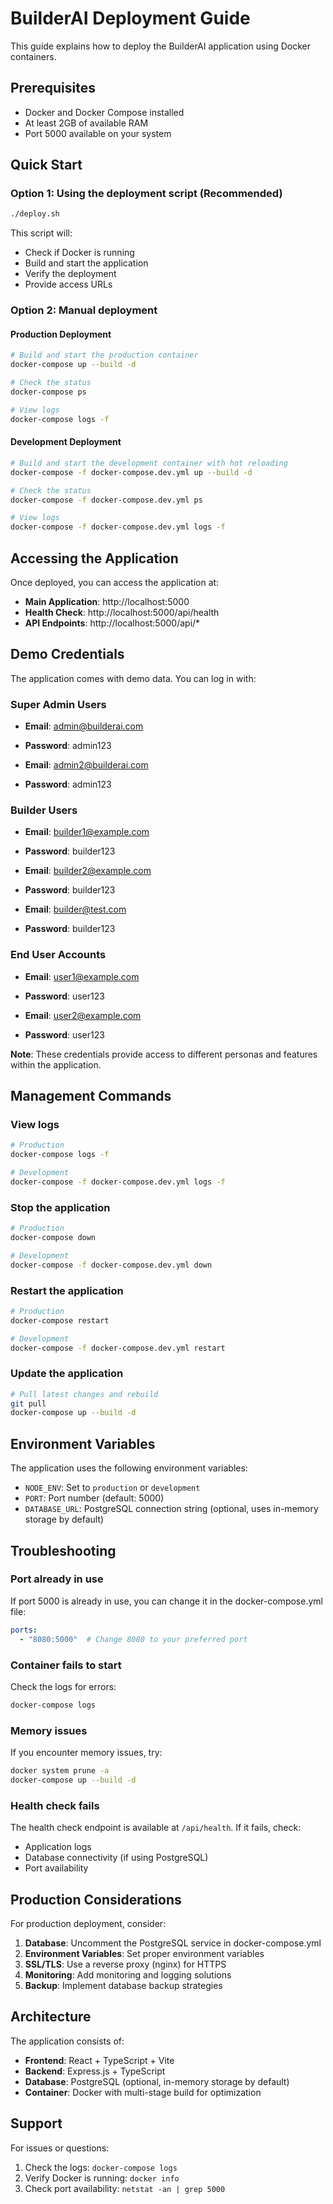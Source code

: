# BuilderAI Deployment Guide

This guide explains how to deploy the BuilderAI application using Docker containers.

## Prerequisites

- Docker and Docker Compose installed
- At least 2GB of available RAM
- Port 5000 available on your system

## Quick Start

### Option 1: Using the deployment script (Recommended)

```bash
./deploy.sh
```

This script will:
- Check if Docker is running
- Build and start the application
- Verify the deployment
- Provide access URLs

### Option 2: Manual deployment

#### Production Deployment

```bash
# Build and start the production container
docker-compose up --build -d

# Check the status
docker-compose ps

# View logs
docker-compose logs -f
```

#### Development Deployment

```bash
# Build and start the development container with hot reloading
docker-compose -f docker-compose.dev.yml up --build -d

# Check the status
docker-compose -f docker-compose.dev.yml ps

# View logs
docker-compose -f docker-compose.dev.yml logs -f
```

## Accessing the Application

Once deployed, you can access the application at:

- **Main Application**: http://localhost:5000
- **Health Check**: http://localhost:5000/api/health
- **API Endpoints**: http://localhost:5000/api/*

## Demo Credentials

The application comes with demo data. You can log in with:

### Super Admin Users
- **Email**: admin@builderai.com
- **Password**: admin123

- **Email**: admin2@builderai.com  
- **Password**: admin123

### Builder Users
- **Email**: builder1@example.com
- **Password**: builder123

- **Email**: builder2@example.com
- **Password**: builder123

- **Email**: builder@test.com
- **Password**: builder123

### End User Accounts
- **Email**: user1@example.com
- **Password**: user123

- **Email**: user2@example.com
- **Password**: user123

**Note**: These credentials provide access to different personas and features within the application.

## Management Commands

### View logs
```bash
# Production
docker-compose logs -f

# Development
docker-compose -f docker-compose.dev.yml logs -f
```

### Stop the application
```bash
# Production
docker-compose down

# Development
docker-compose -f docker-compose.dev.yml down
```

### Restart the application
```bash
# Production
docker-compose restart

# Development
docker-compose -f docker-compose.dev.yml restart
```

### Update the application
```bash
# Pull latest changes and rebuild
git pull
docker-compose up --build -d
```

## Environment Variables

The application uses the following environment variables:

- `NODE_ENV`: Set to `production` or `development`
- `PORT`: Port number (default: 5000)
- `DATABASE_URL`: PostgreSQL connection string (optional, uses in-memory storage by default)

## Troubleshooting

### Port already in use
If port 5000 is already in use, you can change it in the docker-compose.yml file:

```yaml
ports:
  - "8080:5000"  # Change 8080 to your preferred port
```

### Container fails to start
Check the logs for errors:
```bash
docker-compose logs
```

### Memory issues
If you encounter memory issues, try:
```bash
docker system prune -a
docker-compose up --build -d
```

### Health check fails
The health check endpoint is available at `/api/health`. If it fails, check:
- Application logs
- Database connectivity (if using PostgreSQL)
- Port availability

## Production Considerations

For production deployment, consider:

1. **Database**: Uncomment the PostgreSQL service in docker-compose.yml
2. **Environment Variables**: Set proper environment variables
3. **SSL/TLS**: Use a reverse proxy (nginx) for HTTPS
4. **Monitoring**: Add monitoring and logging solutions
5. **Backup**: Implement database backup strategies

## Architecture

The application consists of:

- **Frontend**: React + TypeScript + Vite
- **Backend**: Express.js + TypeScript
- **Database**: PostgreSQL (optional, in-memory storage by default)
- **Container**: Docker with multi-stage build for optimization

## Support

For issues or questions:
1. Check the logs: `docker-compose logs`
2. Verify Docker is running: `docker info`
3. Check port availability: `netstat -an | grep 5000`

